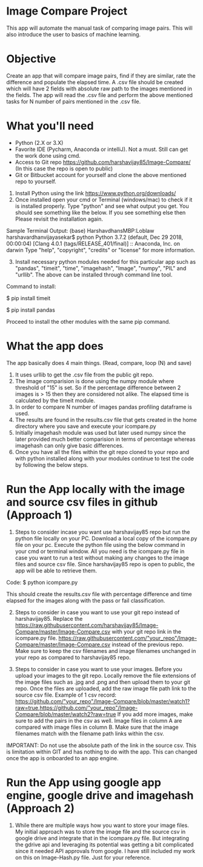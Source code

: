 # Image Compare Project
This app will automate the manual task of comparing image pairs. 
This will also introduce the user to basics of machine learning.
# Objective
Create an app that will compare image pairs, find if they are similar, rate the difference and populate the elapsed time.
A .csv file should be created which will have 2 fields with absolute raw path to the images mentioned in the fields.
The app will read the .csv file and perform the above mentioned tasks for N number of pairs mentioned in the .csv file.
# What you'll need
- Python (2.X or 3.X)
- Favorite IDE (Pycharm, Anaconda or intelliJ). Not a must. Still can get the work done using cmd.
- Access to Git repo https://github.com/harshavijay85/Image-Compare/ (In this case the repo is open to public)
- Git or Bitbucket account for yourself and clone the above mentioned repo to yourself.

1. Install Python using the link https://www.python.org/downloads/
2. Once installed open your cmd or Terminal (windows/mac) to check if it is installed properly. Type "python" and see what output you get.
You should see something like the below. If you see something else then Please revisit the installation again.

Sample Terminal Output: 
(base) HarshavdhansMBP:Loblaw harshavardhanvijayasekar$ python
Python 3.7.2 (default, Dec 29 2018, 00:00:04) 
[Clang 4.0.1 (tags/RELEASE_401/final)] :: Anaconda, Inc. on darwin
Type "help", "copyright", "credits" or "license" for more information.
>>> 

3. Install necessary python modules needed for this particular app such as "pandas", "timeit", "time", "imagehash", "Image", "numpy", "PIL" and "urllib".
The above can be installed through command line tool.

Command to install: 

$ pip install timeit

$ pip install pandas

Proceed to install the other modules with the same pip command.

# What the app does
The app basically does 4 main things. (Read, compare, loop (N) and save)
1. It uses urllib to get the .csv file from the public git repo.
2. The image comparision is done using the numpy module where threshold of "15" is set. So if the percentage difference between 2 images is > 15 then they are considered not alike. The elapsed time is calculated by the timeit module. 
3. In order to compare N number of images pandas profiling dataframe is used.
4. The results are found in the results.csv file that gets created in the home directory where you save and execute your icompare.py
5. Initially imagehash module was used but later used numpy since the later provided much better comparision in terms of percentage whereas imagehash can only give basic differences.
6. Once you have all the files within the git repo cloned to your repo and with python installed along with your modules continue to test the code by following the below steps. 

# Run the App locally with the image and source csv files in github (Approach 1)

1. Steps to consider incase you want use harshavijay85 repo but run the python file locally on your PC. 
Download a local copy of the icompare.py file on your pc. Execute the python file using the below command in your cmd or terminal window. All you need is the icompare.py file in case you want to run a test without making any changes to the image files and source csv file. Since harshavijay85 repo is open to public, the app will be able to retrieve them.

Code: $ python icompare.py

This should create the results.csv file with percentage difference and time elapsed for the images along with the pass or fail classification.

2. Steps to consider in case you want to use your git repo instead of harshavijay85. 
Replace the https://raw.githubusercontent.com/harshavijay85/Image-Compare/master/Image-Compare.csv with your git repo link in the icompare.py file. https://raw.githubusercontent.com/"your_repo"/Image-Compare/master/Image-Compare.csv instead of the previous repo. Make sure to keep the csv filenames and image filenames unchanged in your repo as compared to harshavijay85 repo.

3. Steps to consider in case you want to use your images. 
Before you upload your images to the git repo. Locally remove the file extensions of the image files such as .jpg and .png and then upload them to your git repo. Once the files are uploaded, add the raw image file path link to the source csv file.
Example of 1 csv record: https://github.com/"your_repo"/Image-Compare/blob/master/watch1?raw=true,https://github.com/"your_repo"/Image-Compare/blob/master/watch2?raw=true
If you add more images, make sure to add the pairs in the csv as well. Image files in column A are compared with image files in column B.
Make sure that the image filenames match with the filename path links within the csv.

IMPORTANT: Do not use the absolute path of the link in the source csv.
This is limitation within GIT and has nothing to do with the app. This can changed once the app is onboarded to an app engine.

# Run the App using google app engine, google drive and imagehash (Approach 2)
1) While there are multiple ways how you want to store your image files. My initial approach was to store the image file and the source csv in google drive and integrate that in the icompare.py file.
But integrating the gdrive api and leveraging its potential was getting a bit complicated since it needed API approvals from google.
I have still included my work on this on Image-Hash.py file. Just for your reference.


